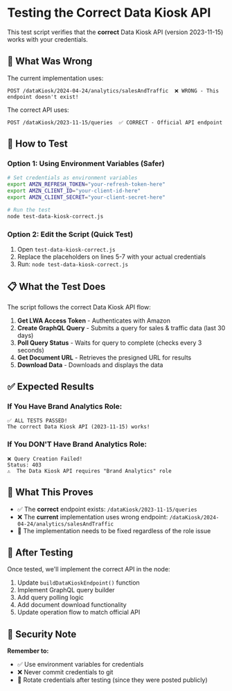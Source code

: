 # Testing the Correct Data Kiosk API

This test script verifies that the **correct** Data Kiosk API (version 2023-11-15) works with your credentials.

## 🚨 What Was Wrong

The current implementation uses:
```
POST /dataKiosk/2024-04-24/analytics/salesAndTraffic  ❌ WRONG - This endpoint doesn't exist!
```

The correct API uses:
```
POST /dataKiosk/2023-11-15/queries  ✅ CORRECT - Official API endpoint
```

## 🧪 How to Test

### Option 1: Using Environment Variables (Safer)

```bash
# Set credentials as environment variables
export AMZN_REFRESH_TOKEN="your-refresh-token-here"
export AMZN_CLIENT_ID="your-client-id-here"
export AMZN_CLIENT_SECRET="your-client-secret-here"

# Run the test
node test-data-kiosk-correct.js
```

### Option 2: Edit the Script (Quick Test)

1. Open `test-data-kiosk-correct.js`
2. Replace the placeholders on lines 5-7 with your actual credentials
3. Run: `node test-data-kiosk-correct.js`

## 📋 What the Test Does

The script follows the correct Data Kiosk API flow:

1. **Get LWA Access Token** - Authenticates with Amazon
2. **Create GraphQL Query** - Submits a query for sales & traffic data (last 30 days)
3. **Poll Query Status** - Waits for query to complete (checks every 3 seconds)
4. **Get Document URL** - Retrieves the presigned URL for results
5. **Download Data** - Downloads and displays the data

## ✅ Expected Results

### If You Have Brand Analytics Role:
```
✅ ALL TESTS PASSED!
The correct Data Kiosk API (2023-11-15) works!
```

### If You DON'T Have Brand Analytics Role:
```
❌ Query Creation Failed!
Status: 403
⚠️  The Data Kiosk API requires "Brand Analytics" role
```

## 🎯 What This Proves

- ✅ The **correct** endpoint exists: `/dataKiosk/2023-11-15/queries`
- ❌ The **current** implementation uses wrong endpoint: `/dataKiosk/2024-04-24/analytics/salesAndTraffic`
- 🔧 The implementation needs to be fixed regardless of the role issue

## 📝 After Testing

Once tested, we'll implement the correct API in the node:

1. Update `buildDataKioskEndpoint()` function
2. Implement GraphQL query builder
3. Add query polling logic
4. Add document download functionality
5. Update operation flow to match official API

## 🔐 Security Note

**Remember to:**
- ✅ Use environment variables for credentials
- ❌ Never commit credentials to git
- 🔄 Rotate credentials after testing (since they were posted publicly)

